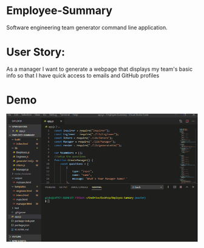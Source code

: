 # Employee-Summary
 Software engineering team generator command line application.

# User Story:
As a manager I want to generate a webpage that displays my team's basic info so that I have quick access to emails and GitHub profiles

# Demo

![alt text](build/demo.gif)




